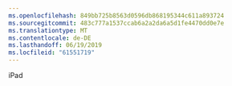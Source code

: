 ```yaml
---
ms.openlocfilehash: 849bb725b8563d0596db868195344c611a893724
ms.sourcegitcommit: 483c777a1537ccab6a2a2da6a5d1fe4470dd0e7e
ms.translationtype: MT
ms.contentlocale: de-DE
ms.lasthandoff: 06/19/2019
ms.locfileid: "61551719"
---
```

iPad